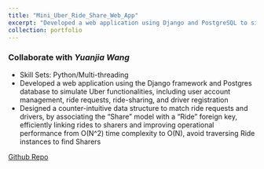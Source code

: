 ```yaml
---
title: "Mini_Uber_Ride_Share_Web_App"
excerpt: "Developed a web application using Django and PostgreSQL to simulate key functionalities of a ride-sharing platform, akin to Uber..<br/><img src='/images/UPS_main.jpg'><img src='/images/UPS_Ride_detail.jpg'><img src='/images/UPS_driver.jpg'>"
collection: portfolio
---
```


### Collaborate with _Yuanjia Wang_

- Skill Sets: Python/Multi-threading
- Developed a web application using the Django framework and Postgres database to simulate Uber functionalities, including user
account management, ride requests, ride-sharing, and driver registration
- Designed a counter-intuitive data structure to match ride requests and drivers, by associating the “Share” model with a “Ride”
foreign key, efficiently linking rides to sharers and improving operational performance from O(N^2) time complexity to O(N),
avoid traversing Ride instances to find Sharers

[Github Repo](https://github.com/FANFANFAN2506/Mini_Uber_Ride_Share_Web_App)
